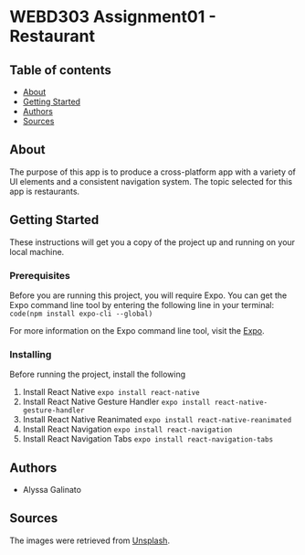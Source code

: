 # WEBD303 Assignment01 - Restaurant

## Table of contents
* [About](#about)
* [Getting Started](#getting-started)
* [Authors](#authors)
* [Sources](#sources)

## About
The purpose of this app is to produce a cross-platform app with a variety of UI elements and a consistent navigation system. The topic selected for this app is restaurants.

## Getting Started
These instructions will get you a copy of the project up and running on your local machine.

### Prerequisites ###
Before you are running this project, you will require Expo. You can get the Expo command line tool by entering the following line in your terminal: 
 `code(npm install expo-cli --global)`

For more information on the Expo command line tool, visit the [Expo](https://https://expo.io/learn/). 

### Installing ###
Before running the project, install the following 

1. Install React Native
 ```expo install react-native```
2. Install React Native Gesture Handler
 ```expo install react-native-gesture-handler```
3. Install React Native Reanimated
 ```expo install react-native-reanimated```
4. Install React Navigation
 ```expo install react-navigation```
5. Install React Navigation Tabs
 ```expo install react-navigation-tabs``` 

## Authors
* Alyssa Galinato

## Sources
The images were retrieved from [Unsplash](https://unsplash.com/). 